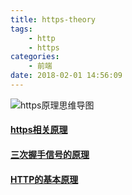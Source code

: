 ```yaml
---
title: https-theory
tags:
    - http
    - https
categories:
    - 前端
date: 2018-02-01 14:56:09
---
```


![https原理思维导图](xmind.png)

#### [https相关原理](http://blog.csdn.net/luocn99/article/details/39777707)
#### [三次握手信号的原理](http://blog.csdn.net/cyfcsd/article/details/52049664)
#### [HTTP的基本原理](http://blog.csdn.net/jiary5201314/article/details/51248145)